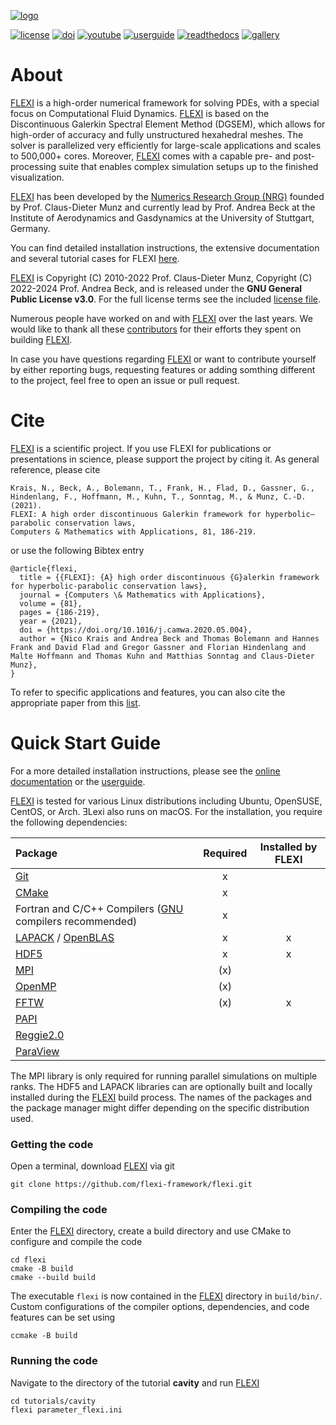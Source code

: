 [![logo](https://numericsresearchgroup.org/images/icons/flexi.svg "FLEXI")][flexi]


[![license](https://img.shields.io/github/license/flexi-framework/flexi.svg?maxAge=2592000 "GPL-3.0 License")](LICENSE.md)
[![doi](https://img.shields.io/badge/DOI-10.1016/j.camwa.2020.05.004-blue "DOI")](https://doi.org/10.1016/j.camwa.2020.05.004)
[![youtube](https://img.shields.io/badge/YouTube-red?logo=youtube "YouTube")](https://www.youtube.com/@nrgiag8633)
[![userguide](https://img.shields.io/badge/Userguide-silver "Userguide")][userguide]
[![readthedocs](https://img.shields.io/badge/ReadTheDocs-2980b9 "ReadTheDocs")][readthedocs]
[![gallery](https://img.shields.io/badge/Gallery-teal "Gallery")][gallery]

# About

[FLEXI][flexi] is a high-order numerical framework for solving PDEs, with a special focus on Computational Fluid Dynamics. [FLEXI][flexi] is based on the Discontinuous Galerkin Spectral Element Method (DGSEM), which allows for high-order of accuracy and fully unstructured hexahedral meshes. The solver is parallelized very efficiently for large-scale applications and scales to 500,000+ cores. Moreover, [FLEXI][flexi] comes with a capable pre- and post-processing suite that enables complex simulation setups up to the finished visualization.

[FLEXI][flexi] has been developed by the [Numerics Research Group (NRG)][nrg] founded by Prof. Claus-Dieter Munz and currently lead by Prof. Andrea Beck at the Institute of Aerodynamics and Gasdynamics at the University of Stuttgart, Germany.

You can find detailed installation instructions, the extensive documentation and several tutorial cases for FLEXI [here][flexi].

[FLEXI][flexi] is Copyright (C) 2010-2022 Prof. Claus-Dieter Munz, Copyright (C) 2022-2024 Prof. Andrea Beck, and is released under the **GNU General Public License v3.0**. For the full license terms see the included [license file](LICENSE.md).

Numerous people have worked on and with [FLEXI][flexi] over the last years. We would like to thank all these [contributors](CONTRIBUTORS.md) for their efforts they spent on building [FLEXI][flexi].
 
In case you have questions regarding [FLEXI][flexi] or want to contribute yourself by either reporting bugs, requesting features or adding somthing different to the project, feel free to open an issue or pull request.

# Cite
[FLEXI][flexi] is a scientific project. If you use FLEXI for publications or presentations in science, please support the project by citing it. As general reference, please cite
```
Krais, N., Beck, A., Bolemann, T., Frank, H., Flad, D., Gassner, G., Hindenlang, F., Hoffmann, M., Kuhn, T., Sonntag, M., & Munz, C.-D. (2021).
FLEXI: A high order discontinuous Galerkin framework for hyperbolic–parabolic conservation laws,
Computers & Mathematics with Applications, 81, 186-219.
```
or use the following Bibtex entry

    @article{flexi,
      title = {{FLEXI}: {A} high order discontinuous {G}alerkin framework for hyperbolic-parabolic conservation laws},
      journal = {Computers \& Mathematics with Applications},
      volume = {81},
      pages = {186-219},
      year = {2021},
      doi = {https://doi.org/10.1016/j.camwa.2020.05.004},
      author = {Nico Krais and Andrea Beck and Thomas Bolemann and Hannes Frank and David Flad and Gregor Gassner and Florian Hindenlang and Malte Hoffmann and Thomas Kuhn and Matthias Sonntag and Claus-Dieter Munz},
    }

To refer to specific applications and features, you can also cite the appropriate paper from this [list][publications].

# Quick Start Guide
For a more detailed installation instructions, please see the [online documentation][readthedocs] or the [userguide][userguide].

[FLEXI][flexi] is tested for various Linux distributions including Ubuntu, OpenSUSE, CentOS, or Arch. ƎLexi also runs on macOS. For the installation, you require the following dependencies:

| Package          | Required | Installed by FLEXI |
|:-----------------|:--------:|:------------------:|
| [Git](https://git-scm.com/)                                | x   |   |
| [CMake](https://cmake.org)                                 | x   |   |
| Fortran and C/C++ Compilers ([GNU](https://gcc.gnu.org/) compilers recommended)  |  x  |     |
| [LAPACK](https://www.netlib.org/lapack) / [OpenBLAS](https://www.openblas.net)   |  x  |  x  |
| [HDF5](https://www.hdfgroup.org)                           |  x  | x |
| [MPI](https://www.mcs.anl.gov/research/projects/mpi)       | (x) |   |
| [OpenMP](https://www.openmp.org)                           | (x) |   |
| [FFTW](https://www.fftw.org)                               | (x) | x |
| [PAPI](https://icl.cs.utk.edu/papi)                        |     |   |
| [Reggie2.0](https://github.com/reggie-framework/reggie2.0) |     |   |
| [ParaView](https://www.paraview.org/)                      |     |   |


The MPI library is only required for running parallel simulations on multiple ranks. The HDF5 and LAPACK libraries can are optionally built and locally installed during the [FLEXI][flexi] build process. The names of the packages and the package manager might differ depending on the specific distribution used.

### Getting the code
Open a terminal, download [FLEXI][flexi] via git

    git clone https://github.com/flexi-framework/flexi.git

### Compiling the code
Enter the [FLEXI][flexi] directory, create a build directory and use CMake to configure and compile the code

    cd flexi
    cmake -B build
    cmake --build build

The executable `flexi` is now contained in the [FLEXI][flexi] directory in `build/bin/`. Custom configurations of the compiler options, dependencies, and code features can be set using

    ccmake -B build

### Running the code
Navigate to the directory of the tutorial **cavity** and run [FLEXI][flexi]

    cd tutorials/cavity
    flexi parameter_flexi.ini

[nrg]:           https://numericsresearchgroup.org/index.html
[flexi]:         https://numericsresearchgroup.org/flexi_index.html
[publications]:  https://numericsresearchgroup.org/publications.html#services
[userguide]:     https://numericsresearchgroup.org/userguide/pdf/userguide.pdf
[readthedocs]:   https://numericsresearchgroup.org/userguide/html/index.html
[gallery]:       https://numericsresearchgroup.org/gallery.html#portfolio
[youtube]:       https://www.youtube.com/@nrgiag8633 
